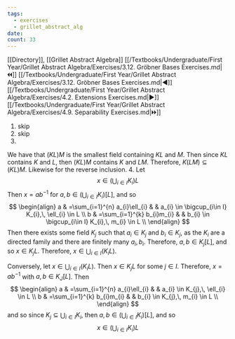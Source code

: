 ```yaml
---
tags:
  - exercises
  - grillet_abstract_alg
date:
count: 33
---
```

[[Directory]], [[Grillet Abstract Algebra]]
[[/Textbooks/Undergraduate/First Year/Grillet Abstract Algebra/Exercises/3.12. Gröbner Bases Exercises.md|🞀🞀]] [[/Textbooks/Undergraduate/First Year/Grillet Abstract Algebra/Exercises/3.12. Gröbner Bases Exercises.md|◀]] [[/Textbooks/Undergraduate/First Year/Grillet Abstract Algebra/Exercises/4.2. Extensions Exercises.md|▶]] [[/Textbooks/Undergraduate/First Year/Grillet Abstract Algebra/Exercises/4.9. Separability Exercises.md|🞂🞂]]
1. skip
2. skip
3. 
We have that $(KL)M$ is the smallest field containing $KL$ and $M$. Then since $KL$ contains $K$ and $L$, then $(KL)M$ contains $K$ and $LM$. Therefore, ${} K(LM) \subseteq (KL)M {}$. Likewise for the reverse inclusion. 
4. 
Let 
$$
x \in  \left( \bigcup_{i\in I} K_{i} \right)L
$$
Then ${} x=ab^{-1} {}$ for ${} a,\, b \in \left( \bigcup_{i\in I} K_{i} \right)[L] {}$, and so
$$
\begin{align}
a & =\sum_{i=1}^{n} a_{i}\ell_{i} &  & a_{i} \in \bigcup_{i\in I} K_{i},\, \ell_{i} \in L \\
b & =\sum_{i=1}^{k} b_{i}m_{i} &  & b_{i} \in \bigcup_{i\in I} K_{i},\, m_{i} \in L \\
\end{align}
$$
Then there exists some field ${} K_{j} {}$ such that ${} a_{i} \in K_{j} {}$ and ${} b_{i} \in K_{j} {}$, as the ${} K_{i} {}$ are a directed family and there are finitely many ${} a_{i},\, b_{i} {}$. Therefore, ${} a,\, b \in K_{j}[L] {}$, and so ${} x \in K_{j}L {}$. Therefore, ${} x \in \bigcup_{i\in I} (K_{i}L) {}$. 

Conversely, let ${} x \in \bigcup_{i\in I} (K_{i}L) {}$. Then ${} x \in K_{j}L {}$ for some ${} j \in I {}$. Therefore, ${} x=ab^{-1} {}$ with ${} a,\, b \in K_{J}[L] {}$. Then
$$
\begin{align}
a & =\sum_{i=1}^{n} a_{i}\ell_{i} &  & a_{i} \in K_{j},\, \ell_{i} \in L \\
b & =\sum_{i=1}^{k} b_{i}m_{i} &  & b_{i} \in K_{j},\, m_{i} \in L \\
\end{align}
$$
and so since ${} K_{j} \subseteq \bigcup_{i\in I} K_{i} {}$, then ${} a,\, b \in \left( \bigcup_{i\in I} K_{i} \right)[L] {}$, and so
$$
x \in \left( \bigcup_{i\in I} K_{i} \right)L
$$
